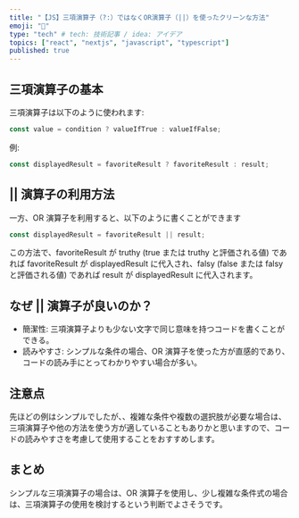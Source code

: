 ```yaml
---
title: "【JS】三項演算子（?:）ではなくOR演算子（||）を使ったクリーンな方法"
emoji: "👋"
type: "tech" # tech: 技術記事 / idea: アイデア
topics: ["react", "nextjs", "javascript", "typescript"]
published: true
---
```


## 三項演算子の基本

三項演算子は以下のように使われます:

```js
const value = condition ? valueIfTrue : valueIfFalse;
```

例:

```js
const displayedResult = favoriteResult ? favoriteResult : result;
```

## || 演算子の利用方法

一方、OR 演算子を利用すると、以下のように書くことができます

```js
const displayedResult = favoriteResult || result;
```

この方法で、favoriteResult が truthy (true または truthy と評価される値) であれば favoriteResult が displayedResult に代入され、falsy (false または falsy と評価される値) であれば result が displayedResult に代入されます。

## なぜ || 演算子が良いのか？

- 簡潔性: 三項演算子よりも少ない文字で同じ意味を持つコードを書くことができる。
- 読みやすさ: シンプルな条件の場合、OR 演算子を使った方が直感的であり、コードの読み手にとってわかりやすい場合が多い。

## 注意点

先ほどの例はシンプルでしたが、、複雑な条件や複数の選択肢が必要な場合は、三項演算子や他の方法を使う方が適していることもありかと思いますので、コードの読みやすさを考慮して使用することをおすすめします。

## まとめ

シンプルな三項演算子の場合は、OR 演算子を使用し、少し複雑な条件式の場合は、三項演算子の使用を検討するという判断でよさそうです。
